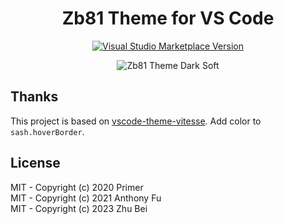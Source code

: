 <h1 align="center">Zb81 Theme for VS Code</h1>

<p align="center">
<a href="https://marketplace.visualstudio.com/items?itemName=zb81.theme-zb81" target="__blank"><img src="https://img.shields.io/visual-studio-marketplace/v/zb81.theme-zb81.svg?color=4d9375&amp;label=Marketplace&logo=visual-studio-code" alt="Visual Studio Marketplace Version" /></a>
</p>

<p align="center">
<img alt="Zb81 Theme Dark Soft" src="https://cdn.jsdelivr.net/gh/zb81/blog-assets/images/image-20230721164016314.png">
</p>

## Thanks

This project is based on [vscode-theme-vitesse](https://github.com/antfu/vscode-theme-vitesse). Add color to `sash.hoverBorder`.

## License

MIT - Copyright (c) 2020 Primer <br>
MIT - Copyright (c) 2021 Anthony Fu <br>
MIT - Copyright (c) 2023 Zhu Bei
